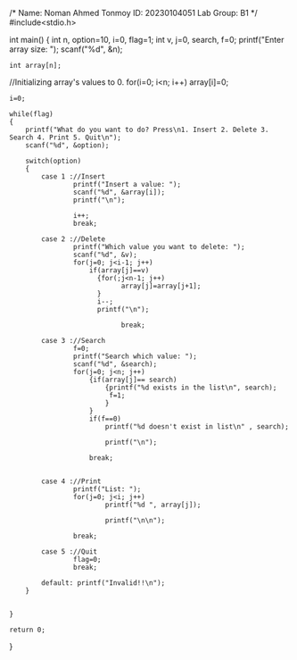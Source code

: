 /*
Name: Noman Ahmed Tonmoy
ID: 20230104051
Lab Group: B1
*/
#include<stdio.h>

int main()
{
    int n, option=10, i=0, flag=1;
    int v, j=0, search, f=0;
    printf("Enter array size: ");
    scanf("%d", &n);

    int array[n];
//Initializing array's values to 0.
    for(i=0; i<n; i++)
        array[i]=0;

    i=0;

    while(flag)
    {
        printf("What do you want to do? Press\n1. Insert 2. Delete 3. Search 4. Print 5. Quit\n");
        scanf("%d", &option);

        switch(option)
        {
            case 1 ://Insert
                    printf("Insert a value: ");
                    scanf("%d", &array[i]);
                    printf("\n");

                    i++;
                    break;

            case 2 ://Delete
                    printf("Which value you want to delete: ");
                    scanf("%d", &v);
                    for(j=0; j<i-1; j++)
                        if(array[j]==v)
                          {for(;j<n-1; j++)
                                array[j]=array[j+1];
                          }
                          i--;
                          printf("\n");

                                break;

            case 3 ://Search
                    f=0;
                    printf("Search which value: ");
                    scanf("%d", &search);
                    for(j=0; j<n; j++)
                        {if(array[j]== search)
                            {printf("%d exists in the list\n", search);
                             f=1;
                            }
                        }
                        if(f==0)
                            printf("%d doesn't exist in list\n" , search);

                            printf("\n");

                        break;


            case 4 ://Print
                    printf("List: ");
                    for(j=0; j<i; j++)
                            printf("%d ", array[j]);

                            printf("\n\n");

                    break;

            case 5 ://Quit
                    flag=0;
                    break;

            default: printf("Invalid!!\n");
        }


    }

    return 0;
}
